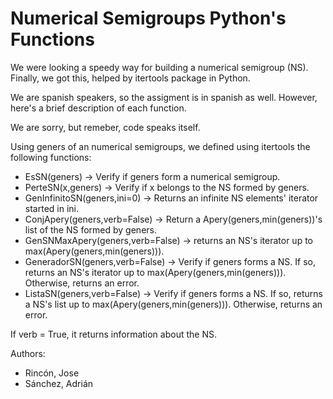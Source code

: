 # Numerical Semigroups Python's Functions
We were looking a speedy way for building a numerical semigroup (NS). Finally, we got this, helped by itertools package in Python.

We are spanish speakers, so the assigment is in spanish as well. However, here's a brief description of each function.

We are sorry, but remeber, code speaks itself.

Using geners of an numerical semigroups, we defined using itertools the following functions:
- EsSN(geners) -> Verify if geners form a numerical semigroup.
- PerteSN(x,geners) -> Verify if x belongs to the NS formed by geners.
- GenInfinitoSN(geners,ini=0) -> Returns an infinite NS elements' iterator started in ini.
- ConjApery(geners,verb=False) -> Return a Apery(geners,min(geners))'s list of the NS formed by geners.
- GenSNMaxApery(geners,verb=False) -> returns an NS's iterator up to max(Apery(geners,min(geners))).
- GeneradorSN(geners,verb=False) -> Verify if geners forms a NS. If so, returns an NS's iterator up to max(Apery(geners,min(geners))). Otherwise, returns an error.
- ListaSN(geners,verb=False) -> Verify if geners forms a NS. If so, returns a NS's list up to max(Apery(geners,min(geners))). Otherwise, returns an error.

If verb = True, it returns information about the NS.

Authors:  
 - Rincón, Jose
 - Sánchez, Adrián
